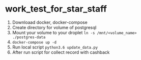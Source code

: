 # work_test_for_star_staff
1. Downloaad docker, docker-compose
2. Create directory for volume of postgresql
3. Mount your volume to your droplet `ln -s /mnt/<volume_name> ./postgres-data`
4. `docker-compose up -d`
5. Run local script `python3.6 update_data.py`
6. After run script for collect record with cashback 
